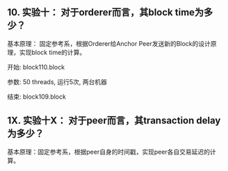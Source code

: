 
## 10. 实验十： 对于orderer而言，其block time为多少？

基本原理： 固定参考系，根据Orderer给Anchor Peer发送新的Block的设计原理，实现block time的计算。

开始: block110.block

参数: 50 threads, 运行5次, 两台机器

结束: block109.block




















## 1X. 实验十X： 对于peer而言，其transaction delay为多少？

基本原理：固定参考系，根据peer自身的时间戳，实现peer各自交易延迟的计算。



